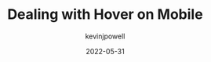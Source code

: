 ---
author: kevinjpowell
date: 2022-05-31
draft: true
permalink: false
tags:
  - videos
  - css
  - media-queries
target_url: https://www.youtube.com/watch?v=uuluAyw9AI0
title: Dealing with Hover on Mobile
---